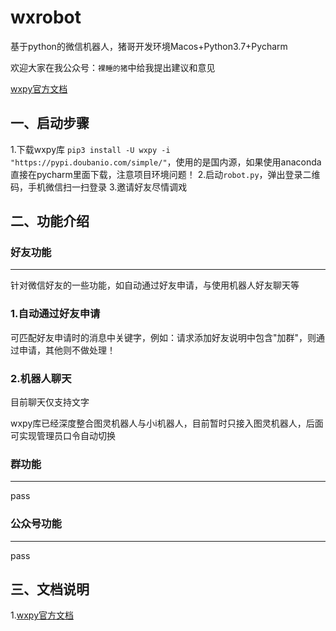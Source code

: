 # wxrobot
基于python的微信机器人，猪哥开发环境Macos+Python3.7+Pycharm

欢迎大家在我公众号：`裸睡的猪`中给我提出建议和意见

[wxpy官方文档](https://wxpy.readthedocs.io/zh/latest/)

## 一、启动步骤
1.下载wxpy库 `pip3 install -U wxpy -i "https://pypi.doubanio.com/simple/"`，使用的是国内源，如果使用anaconda直接在pycharm里面下载，注意项目环境问题！
2.启动`robot.py`，弹出登录二维码，手机微信扫一扫登录
3.邀请好友尽情调戏


## 二、功能介绍

### 好友功能
---
针对微信好友的一些功能，如自动通过好友申请，与使用机器人好友聊天等

### 1.自动通过好友申请
可匹配好友申请时的消息中关键字，例如：请求添加好友说明中包含"加群"，则通过申请，其他则不做处理！

### 2.机器人聊天
目前聊天仅支持文字

wxpy库已经深度整合图灵机器人与小i机器人，目前暂时只接入图灵机器人，后面可实现管理员口令自动切换

### 群功能
---
pass

### 公众号功能
---
pass

## 三、文档说明

1.[wxpy官方文档](https://wxpy.readthedocs.io/zh/latest/)

